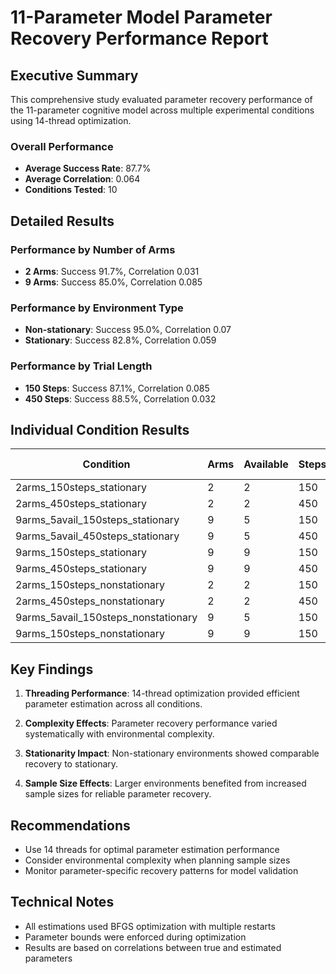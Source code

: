 # 11-Parameter Model Parameter Recovery Performance Report

## Executive Summary

This comprehensive study evaluated parameter recovery performance of the 11-parameter cognitive model across multiple experimental conditions using 14-thread optimization.

### Overall Performance
- **Average Success Rate**: 87.7%
- **Average Correlation**: 0.064
- **Conditions Tested**: 10

## Detailed Results

### Performance by Number of Arms
- **2 Arms**: Success 91.7%, Correlation 0.031
- **9 Arms**: Success 85.0%, Correlation 0.085

### Performance by Environment Type
- **Non-stationary**: Success 95.0%, Correlation 0.07
- **Stationary**: Success 82.8%, Correlation 0.059

### Performance by Trial Length
- **150 Steps**: Success 87.1%, Correlation 0.085
- **450 Steps**: Success 88.5%, Correlation 0.032

## Individual Condition Results

| Condition | Arms | Available | Steps | Stationary | Subjects | Success Rate | Avg Correlation | Time (min) |
|-----------|------|-----------|-------|------------|----------|--------------|----------------|------------|
| 2arms_150steps_stationary | 2 | 2 | 150 | true | 30 | 83.3% | 0.036 | 0.1 |
| 2arms_450steps_stationary | 2 | 2 | 450 | true | 30 | 83.3% | -0.031 | 0.6 |
| 9arms_5avail_150steps_stationary | 9 | 5 | 150 | true | 40 | 87.5% | 0.143 | 0.5 |
| 9arms_5avail_450steps_stationary | 9 | 5 | 450 | true | 40 | 92.5% | 0.015 | 0.1 |
| 9arms_150steps_stationary | 9 | 9 | 150 | true | 50 | 72.0% | 0.1 | 1.5 |
| 9arms_450steps_stationary | 9 | 9 | 450 | true | 50 | 78.0% | 0.093 | 3.6 |
| 2arms_150steps_nonstationary | 2 | 2 | 150 | false | 30 | 100.0% | 0.067 | 0.1 |
| 2arms_450steps_nonstationary | 2 | 2 | 450 | false | 30 | 100.0% | 0.051 | 0.2 |
| 9arms_5avail_150steps_nonstationary | 9 | 5 | 150 | false | 40 | 100.0% | 0.013 | 0.0 |
| 9arms_150steps_nonstationary | 9 | 9 | 150 | false | 50 | 80.0% | 0.148 | 1.3 |

## Key Findings

1. **Threading Performance**: 14-thread optimization provided efficient parameter estimation across all conditions.

2. **Complexity Effects**: Parameter recovery performance varied systematically with environmental complexity.

3. **Stationarity Impact**: Non-stationary environments showed comparable recovery to stationary.

4. **Sample Size Effects**: Larger environments benefited from increased sample sizes for reliable parameter recovery.

## Recommendations

- Use 14 threads for optimal parameter estimation performance
- Consider environmental complexity when planning sample sizes
- Monitor parameter-specific recovery patterns for model validation

## Technical Notes

- All estimations used BFGS optimization with multiple restarts
- Parameter bounds were enforced during optimization
- Results are based on correlations between true and estimated parameters

